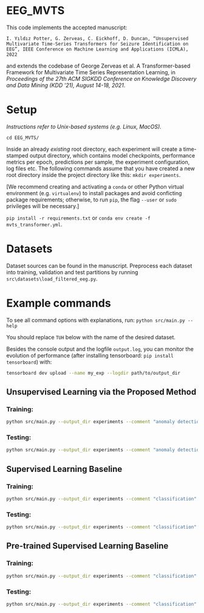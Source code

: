 # EEG_MVTS

This code implements the accepted manuscript:
```
I. Yıldız Potter, G. Zerveas, C. Eickhoff, D. Duncan, “Unsupervised Multivariate Time-Series Transformers for Seizure Identification on EEG”, IEEE Conference on Machine Learning and Applications (ICMLA), 2022
```
and extends the codebase of George Zerveas et al. A Transformer-based Framework for Multivariate Time Series Representation Learning, in _Proceedings of the 27th ACM SIGKDD Conference on Knowledge Discovery and Data Mining (KDD '21), August 14-18, 2021_.

# Setup

_Instructions refer to Unix-based systems (e.g. Linux, MacOS)._

`cd EEG_MVTS/`

Inside an already *existing* root directory, each experiment will create a time-stamped output directory, which contains
model checkpoints, performance metrics per epoch, predictions per sample, the experiment configuration, log files etc.
The following commands assume that you have created a new root directory inside the project directory like this: 
`mkdir experiments`.

[We recommend creating and activating a `conda` or other Python virtual environment (e.g. `virtualenv`) to 
install packages and avoid conficting package requirements; otherwise, to run `pip`, the flag `--user` or `sudo` privileges will be necessary.]

`pip install -r requirements.txt`
or
`conda env create -f mvts_transformer.yml`.

# Datasets

Dataset sources can be found in the manuscript. Preprocess each dataset into training, validation and test partitions by running `src\datasets\load_filtered_eeg.py`.

# Example commands

To see all command options with explanations, run: `python src/main.py --help`

You should replace `TUH` below with the name of the desired dataset.

Besides the console output  and the logfile `output.log`, you can monitor the evolution of performance (after installing tensorboard: `pip install tensorboard`) with:
```bash
tensorboard dev upload --name my_exp --logdir path/to/output_dir
```

## Unsupervised Learning via the Proposed Method

### Training:
```bash
python src/main.py --output_dir experiments --comment "anomaly detection" --name TUH_anomaly --records_file TUH_anomaly_records.xls --data_dir TUH/ --data_class pdts --pattern train --val_ratio 0.2 --epochs 100 --lr 0.001 --optimizer RAdam  --pos_encoding learnable  --task anomaly_detection  --subsample_factor 10 --fs 250
```

### Testing:
```bash
python src/main.py --output_dir experiments --comment "anomaly detection" --name TUH_anomaly_evenTest --records_file TUH_anomaly_records.xls --data_dir TUH/ --data_class pdts --pattern all --val_ratio 0.2 --test_ratio 0.2 --test_only testset --load_model experiments/TUH_anomaly_2021-11-19_14-07-16_hPt/checkpoints/model_best.pth --lr 0.001 --optimizer RAdam  --pos_encoding learnable  --task anomaly_detection  --subsample_factor 10 --fs 250
```

## Supervised Learning Baseline

### Training:
```bash
python src/main.py --output_dir experiments --comment "classification" --name TUH_classification_AUPRC_augmented --records_file TUH_classification_records.xls --data_dir TUH/ --data_class pdts --pattern all --val_ratio 0.2 --test_ratio 0.2 --oversample --epochs 100 --lr 0.001 --optimizer RAdam --pos_encoding learnable --task classification --change_output --subsample_factor 10 --fs 250 --key_metric AUPRC
```

### Testing:
```bash
python src/main.py --output_dir experiments --comment "classification" --name TUH_classification_AUPRC_augmented --records_file TUH_classification_records.xls --data_dir TUH/ --data_class pdts --pattern all --val_ratio 0.2 --test_ratio 0.2 --test_only testset --load_model experiments/TUH_classification_AUPRC_augmented_2021-11-18_12-23-31_c0Y/checkpoints/model_best.pth --lr 0.001 --optimizer RAdam --pos_encoding learnable --task classification --change_output --subsample_factor 10 --fs 250 --key_metric AUPRC
```

## Pre-trained Supervised Learning Baseline

### Training:
```bash
python src/main.py --output_dir experiments --comment "classification" --name TUH_classification_AUPRC_finetuned --records_file TUH_classification_records.xls --data_dir TUH/ --data_class pdts --pattern all --val_ratio 0.2 --test_ratio 0.2 --oversample --load_model experiments/TUH_anomaly_.../checkpoints/model_best.pth --epochs 100 --lr 0.001 --optimizer RAdam --pos_encoding learnable --task classification --change_output --subsample_factor 10 --fs 250 --key_metric AUPRC
```

### Testing:
```bash
python src/main.py --output_dir experiments --comment "classification" --name TUH_classification_AUPRC_finetuned --records_file TUH_classification_records.xls --data_dir TUH/ --data_class pdts --pattern all --val_ratio 0.2 --test_ratio 0.2 --test_only testset --load_model experiments/TUH_classification_AUPRC_finetuned_2021-11-17_07-22-21_1YB/checkpoints/model_best.pth --lr 0.001 --optimizer RAdam --pos_encoding learnable --task classification --change_output --subsample_factor 10 --fs 250 --key_metric AUPRC
```
